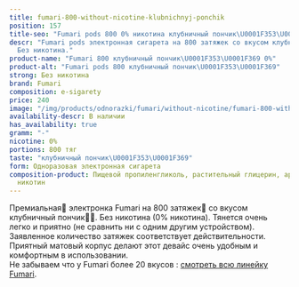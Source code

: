 ```yaml
---
title: fumari-800-without-nicotine-klubnichnyj-ponchik
position: 157
title-seo: "Fumari pods 800 0% никотина клубничный пончик\U0001F353\U0001F369"
descr: "Fumari pods электронная сигарета на 800 затяжек со вкусом клубничный пончик\U0001F353\U0001F369.
  Без никотина."
product-name: "Fumari 800 клубничный пончик\U0001F353\U0001F369 0%"
product-alt: "Fumari pods 800 клубничный пончик\U0001F353\U0001F369"
strong: Без никотина
brand: Fumari
composition: e-sigarety
price: 240
image: "/img/products/odnorazki/fumari/without-nicotine/fumari-800-without-nicotine-klubnichnyj-ponchik.png"
availability-descr: В наличии
has_availability: true
gramm: "-"
nicotine: 0%
portions: 800 тяг
taste: "клубничный пончик\U0001F353\U0001F369"
form: Одноразовая электронная сигарета
composition-product: Пищевой пропиленгликоль, растительный глицерин, ароматизатор,
  никотин
---
```


Премиальная🥇 электронка Fumari на 800 затяжек💨 со вкусом клубничный пончик🍓🍩. Без никотина (0% никотина). Тянется очень легко и приятно (не сравнить ни с одним другим устройством). Заявленное количество затяжек соответствует действительности. Приятный матовый корпус делают этот девайс очень удобным и комфортным в использовании.<br>
Не забываем что у Fumari более 20 вкусов : [смотреть всю линейку Fumari](/fumari).